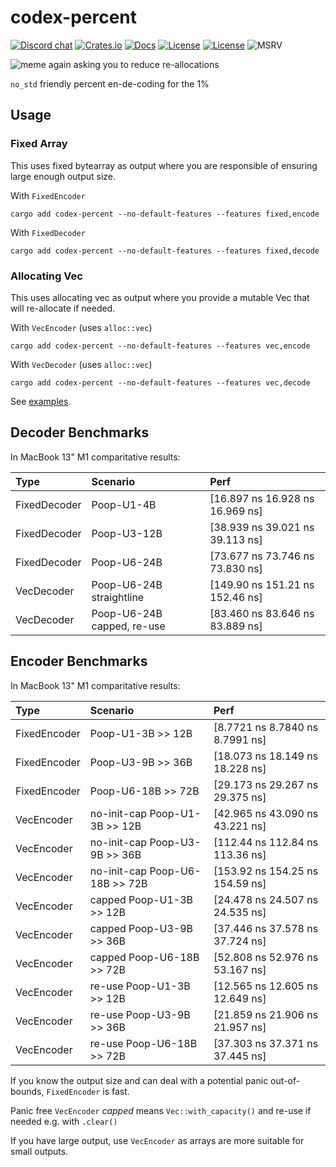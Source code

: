 # codex-percent

[![Discord chat][discord-badge]][discord-url]
[![Crates.io](https://img.shields.io/crates/v/codex-percent.svg)](https://crates.io/crates/codex-percent)
[![Docs](https://docs.rs/codex-percent/badge.svg)](https://docs.rs/codex-percent)
[![License](https://img.shields.io/badge/License-Apache%202.0-blue.svg)](https://opensource.org/licenses/Apache-2.0)
[![License](https://img.shields.io/badge/License-MIT-yellow.svg)](https://opensource.org/licenses/MIT)
![MSRV](https://img.shields.io/badge/MSRV-1.70.0-blue)

![meme again asking you to reduce re-allocations](https://cdn.jsdelivr.net/gh/yaws-rs/codex@main/codex-percent/assets/bernie.jpg)

`no_std` friendly percent en-de-coding for the 1%

## Usage

### Fixed Array

This uses fixed bytearray as output where you are responsible of ensuring large enough output size.

With `FixedEncoder`
```ignore
cargo add codex-percent --no-default-features --features fixed,encode
```

With `FixedDecoder`
```ignore
cargo add codex-percent --no-default-features --features fixed,decode
```

### Allocating Vec

This uses allocating vec as output where you provide a mutable Vec that will re-allocate if needed.

With `VecEncoder` (uses `alloc::vec`)
```ignore
cargo add codex-percent --no-default-features --features vec,encode
```

With `VecDecoder` (uses `alloc::vec`)
```ignore
cargo add codex-percent --no-default-features --features vec,decode
```

See [examples](./examples).

## Decoder Benchmarks

In MacBook 13" M1 comparitative results:


| Type         | Scenario                       | Perf                            |
| :---         | :---                           | :---                            |
| FixedDecoder | Poop-U1-4B                     | [16.897 ns 16.928 ns 16.969 ns] |
| FixedDecoder | Poop-U3-12B                    | [38.939 ns 39.021 ns 39.113 ns] |
| FixedDecoder | Poop-U6-24B                    | [73.677 ns 73.746 ns 73.830 ns] |
| VecDecoder   | Poop-U6-24B straightline       | [149.90 ns 151.21 ns 152.46 ns] |
| VecDecoder   | Poop-U6-24B capped, re-use     | [83.460 ns 83.646 ns 83.889 ns] |

## Encoder Benchmarks

In MacBook 13" M1 comparitative results:

| Type         | Scenario                       | Perf                            |
| :---         | :---                           | :---                            |
| FixedEncoder | Poop-U1-3B >> 12B              | [8.7721 ns 8.7840 ns 8.7991 ns] |
| FixedEncoder | Poop-U3-9B >> 36B              | [18.073 ns 18.149 ns 18.228 ns] |
| FixedEncoder | Poop-U6-18B >> 72B             | [29.173 ns 29.267 ns 29.375 ns] |
| VecEncoder   | no-init-cap Poop-U1-3B >> 12B  | [42.965 ns 43.090 ns 43.221 ns] |
| VecEncoder   | no-init-cap Poop-U3-9B >> 36B  | [112.44 ns 112.84 ns 113.36 ns] |
| VecEncoder   | no-init-cap Poop-U6-18B >> 72B | [153.92 ns 154.25 ns 154.59 ns] |
| VecEncoder   | capped Poop-U1-3B >> 12B       | [24.478 ns 24.507 ns 24.535 ns] |
| VecEncoder   | capped Poop-U3-9B >> 36B       | [37.446 ns 37.578 ns 37.724 ns] |
| VecEncoder   | capped Poop-U6-18B >> 72B      | [52.808 ns 52.976 ns 53.167 ns] |
| VecEncoder   | re-use Poop-U1-3B >> 12B       | [12.565 ns 12.605 ns 12.649 ns] |
| VecEncoder   | re-use Poop-U3-9B >> 36B       | [21.859 ns 21.906 ns 21.957 ns] |
| VecEncoder   | re-use Poop-U6-18B >> 72B      | [37.303 ns 37.371 ns 37.445 ns] |

If you know the output size and can deal with a potential panic out-of-bounds, `FixedEncoder` is fast.

Panic free `VecEncoder` *capped* means `Vec::with_capacity()` and re-use if needed e.g. with `.clear()`

If you have large output, use `VecEncoder` as arrays are more suitable for small outputs.

[discord-badge]: https://img.shields.io/discord/934761553952141402.svg?logo=discord
[discord-url]: https://discord.gg/rXVsmzhaZa
